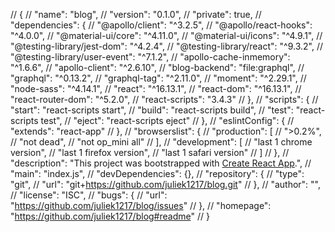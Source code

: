 // {
// "name": "blog",
// "version": "0.1.0",
// "private": true,
// "dependencies": {
// "@apollo/client": "^3.2.5",
// "@apollo/react-hooks": "^4.0.0",
// "@material-ui/core": "^4.11.0",
// "@material-ui/icons": "^4.9.1",
// "@testing-library/jest-dom": "^4.2.4",
// "@testing-library/react": "^9.3.2",
// "@testing-library/user-event": "^7.1.2",
// "apollo-cache-inmemory": "^1.6.6",
// "apollo-client": "^2.6.10",
// "blog-backend": "file:graphql",
// "graphql": "^0.13.2",
// "graphql-tag": "^2.11.0",
// "moment": "^2.29.1",
// "node-sass": "^4.14.1",
// "react": "^16.13.1",
// "react-dom": "^16.13.1",
// "react-router-dom": "^5.2.0",
// "react-scripts": "3.4.3"
// },
// "scripts": {
// "start": "react-scripts start",
// "build": "react-scripts build",
// "test": "react-scripts test",
// "eject": "react-scripts eject"
// },
// "eslintConfig": {
// "extends": "react-app"
// },
// "browserslist": {
// "production": [
// ">0.2%",
// "not dead",
// "not op_mini all"
// ],
// "development": [
// "last 1 chrome version",
// "last 1 firefox version",
// "last 1 safari version"
// ]
// },
// "description": "This project was bootstrapped with [Create React App](https://github.com/facebook/create-react-app).",
// "main": "index.js",
// "devDependencies": {},
// "repository": {
// "type": "git",
// "url": "git+https://github.com/juliek1217/blog.git"
// },
// "author": "",
// "license": "ISC",
// "bugs": {
// "url": "https://github.com/juliek1217/blog/issues"
// },
// "homepage": "https://github.com/juliek1217/blog#readme"
// }
